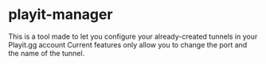 # playit-manager
This is a tool made to let you configure your already-created tunnels in your Playit.gg account
Current features only allow you to change the port and the name of the tunnel.